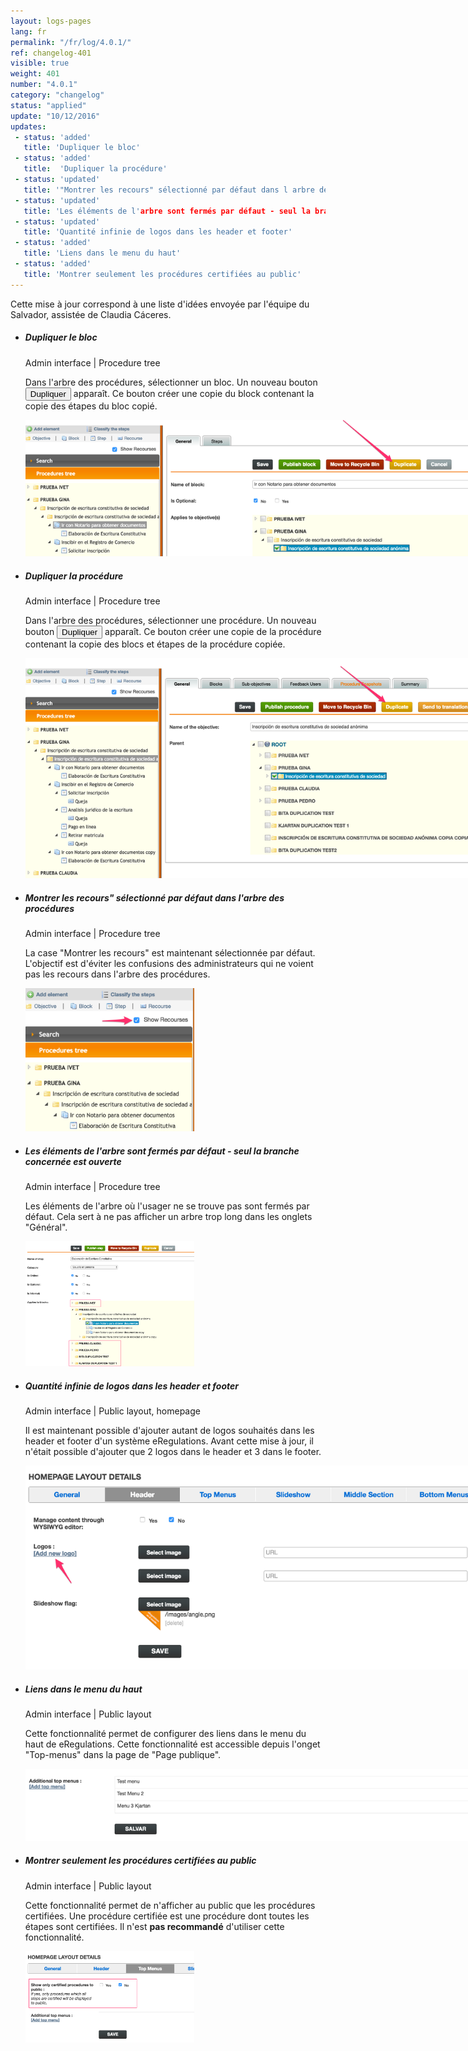 ```yaml
---
layout: logs-pages
lang: fr
permalink: "/fr/log/4.0.1/"
ref: changelog-401
visible: true
weight: 401
number: "4.0.1"
category: "changelog"
status: "applied"
update: "10/12/2016"
updates:
 - status: 'added'
   title: 'Dupliquer le bloc'
 - status: 'added'
   title:  'Dupliquer la procédure'
 - status: 'updated'
   title: '"Montrer les recours" sélectionné par défaut dans l arbre des procédures'
 - status: 'updated'
   title: 'Les éléments de l'arbre sont fermés par défaut - seul la branche concernée est ouverte'
 - status: 'updated'
   title: 'Quantité infinie de logos dans les header et footer'
 - status: 'added'
   title: 'Liens dans le menu du haut'
 - status: 'added'
   title: 'Montrer seulement les procédures certifiées au public'
---
```


<p class="alert alert-warning">Cette mise à jour correspond à une liste d'idées envoyée par l'équipe du Salvador, assistée de Claudia Cáceres.</p>

<ul class="list-view">
  <li>
    <h5>Dupliquer le bloc</h5>
    <p class="meta-data">Admin interface | Procedure tree</p>
    <p>Dans l'arbre des procédures, sélectionner un bloc. Un nouveau bouton <button type="button" class="btn btn-xs btn-warning">Dupliquer</button> apparaît. Ce bouton créer une copie du block contenant la copie des étapes du bloc copié.</p>
    <a class="item" href="/images/log/duplicate-block.png"><img src="/images/log/duplicate-block.png" style="max-width: 800px;"></a>
  </li>

  <li>
    <h5>Dupliquer la procédure</h5>
    <p class="meta-data">Admin interface | Procedure tree</p>
    <p>Dans l'arbre des procédures, sélectionner une procédure. Un nouveau bouton <button type="button" class="btn btn-xs btn-warning">Dupliquer</button> apparaît. Ce bouton créer une copie de la procédure contenant la copie des blocs et étapes de la procédure copiée.</p>
    <a class="item" href="/images/log/duplicate-procedure.png"><img src="/images/log/duplicate-procedure.png" style="max-width: 800px;"></a>
  </li>

  <li>
    <h5>Montrer les recours" sélectionné par défaut dans l'arbre des procédures</h5>
    <p class="meta-data">Admin interface | Procedure tree</p>
    <p>La case "Montrer les recours" est maintenant sélectionnée par défaut. L'objectif est d'éviter les confusions des administrateurs qui ne voient pas les recours dans l'arbre des procédures.</p>
    <a class="item" href="/images/log/show-recourses.png"><img src="/images/log/show-recourses.png" style="max-width: 270px;"></a>
  </li>
  <li>
    <h5>Les éléments de l'arbre sont fermés par défaut - seul la branche concernée est ouverte</h5>
    <p class="meta-data">Admin interface | Procedure tree</p>
    <p>Les éléments de l'arbre où l'usager ne se trouve pas sont fermés par défaut. Cela sert à ne pas afficher un arbre trop long dans les onglets "Général".</p>
    <a class="item" href="/images/log/tree-closed.png"><img src="/images/log/tree-closed.png" style="max-width: 270px;"></a>
  </li>

  <li>
    <h5>Quantité infinie de logos dans les header et footer</h5>
    <p class="meta-data">Admin interface | Public layout, homepage</p>
    <p>Il est maintenant possible d'ajouter autant de logos souhaités dans les header et footer d'un système eRegulations. Avant cette mise à jour, il n'était possible d'ajouter que 2 logos dans le header et 3 dans le footer.</p>
    <a class="item" href="/images/log/add-logos.png"><img src="/images/log/add-logos.png"  style="max-width: 800px;"></a>
  </li>

  <li>
    <h5>Liens dans le menu du haut</h5>
    <p class="meta-data">Admin interface | Public layout</p>
    <p>Cette fonctionnalité permet de configurer des liens dans le menu du haut de eRegulations. Cette fonctionnalité est accessible depuis l'onget "Top-menus" dans la page de "Page publique".</p>
    <a class="item" href="/images/log/show-only.png"><img src="/images/log/top-menus.png"  style="max-width: 800px;"></a>
  </li>

  <li>
    <h5>Montrer seulement les procédures certifiées au public</h5>
    <p class="meta-data">Admin interface | Public layout</p>
    <p>Cette fonctionnalité permet de n'afficher au public que les procédures certifiées. Une procédure certifiée est une procédure dont toutes les étapes sont certifiées. Il n'est <strong>pas recommandé</strong> d'utiliser cette fonctionnalité.</p>
    <a class="item" href="/images/log/show-only.png"><img src="/images/log/show-only.png"  style="max-width: 270px;"></a>
  </li>

</ul>
